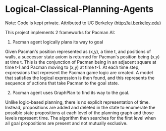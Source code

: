 # Logical-Classical-Planning-Agents

Note: Code is kept private. Attributed to UC Berkeley (http://ai.berkeley.edu)

This project implements 2 frameworks for Pacman AI:
1. Pacman agent logically plans its way to goal

Given Pacman's position represented as (x,y), a time t, and positions of walls, a successor state axiom is returned for Pacman's position being (x,y) at time t.    This is the conjunction of Pacman being in an adjacent square at time t-1 and Pacman moving to (x,y) at time t-1. At each time step, expressions that represent the Pacman game logic are created. A model that satisfies the logical expression is then found, and this represents the sequence of actions that take Pacman to the goal state.
  
2. Pacman agent uses GraphPlan to find its way to the goal.

Unlike logic-based planning, there is no explicit representation of time. Instead, propositions are added and deleted in the state to enumerate the possible state propositions at each level of the planning graph and those levels represent time. The algorithm then searches for the first level when all goal propositions are present and not mutually exclusive.
